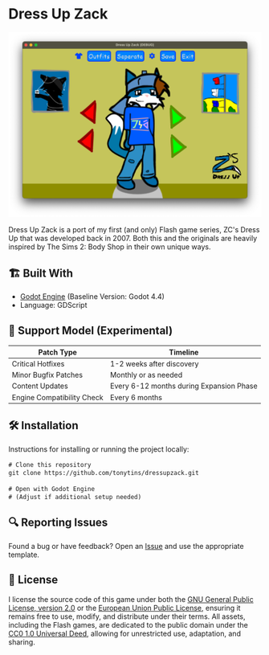 # Dress Up Zack

![Screenshot](./screenshot.png)

Dress Up Zack is a port of my first (and only) Flash game series, ZC's Dress Up that was developed back in 2007. Both this and the originals are heavily inspired by The Sims 2: Body Shop in their own unique ways.

## 🏗️ Built With

* [Godot Engine](https://godotengine.org/) (Baseline Version: Godot 4.4)
* Language: GDScript

## 📅 Support Model (Experimental)

| Patch Type                 | Timeline                                 |
| -------------------------- | ---------------------------------------- |
| Critical Hotfixes          | 1-2 weeks after discovery                |
| Minor Bugfix Patches       | Monthly or as needed                     |
| Content Updates            | Every 6-12 months during Expansion Phase |
| Engine Compatibility Check | Every 6 months                           |

## 🛠️ Installation

Instructions for installing or running the project locally:

```shellscript
# Clone this repository
git clone https://github.com/tonytins/dressupzack.git

# Open with Godot Engine
# (Adjust if additional setup needed)
```

## 🔍 Reporting Issues

Found a bug or have feedback? Open an [Issue](https://github.com/tonytins/dressupzack/issues) and use the appropriate template.

## 📜 License

I license the source code of this game under both the [GNU General Public License, version 2.0](./LICENSE) or the [European Union Public License](./LICENSE_EUPL), ensuring it remains free to use, modify, and distribute under their terms. All assets, including the Flash games, are dedicated to the public domain under the [CC0 1.0 Universal Deed](./ASSET_LICENSE), allowing for unrestricted use, adaptation, and sharing.

